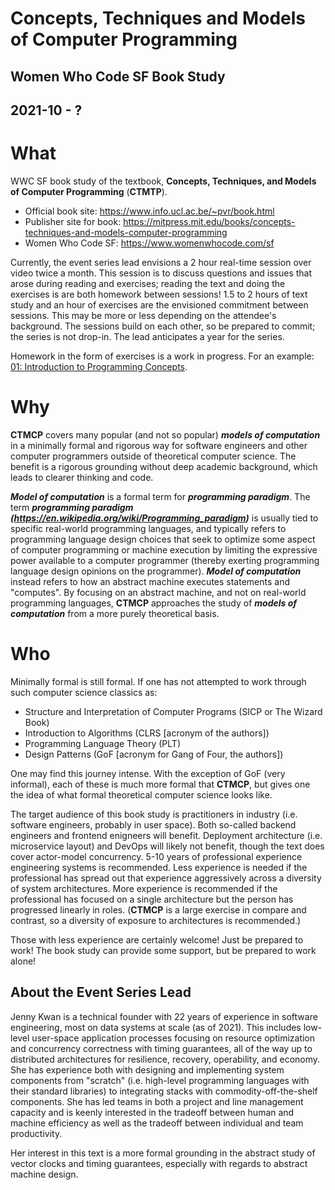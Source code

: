 # Concepts, Techniques and Models of Computer Programming
## Women Who Code SF Book Study
## 2021-10 - ?

# What
WWC SF book study of the textbook, __Concepts, Techniques, and Models of Computer Programming__ (__CTMTP__).
- Official book site: https://www.info.ucl.ac.be/~pvr/book.html
- Publisher site for book: https://mitpress.mit.edu/books/concepts-techniques-and-models-computer-programming
- Women Who Code SF: https://www.womenwhocode.com/sf

Currently, the event series lead envisions a 2 hour real-time session over video twice a month. This session is to discuss questions and issues that arose during reading and exercises; reading the text and doing the exercises is are both homework between sessions! 1.5 to 2 hours of text study and an hour of exercises are the envisioned commitment between sessions. This may be more or less depending on the attendee's background. The sessions build on each other, so be prepared to commit; the series is not drop-in. The lead anticipates a year for the series.

Homework in the form of exercises is a work in progress. For an example: [01: Introduction to Programming Concepts](./01_introduction_to_programming_concepts.md).

# Why
__CTMCP__ covers many popular (and not so popular) ___models of computation___ in a minimally formal and rigorous way for software engineers and other computer programmers outside of theoretical computer science. The benefit is a rigorous grounding without deep academic background, which leads to clearer thinking and code.

___Model of computation___ is a formal term for ___programming paradigm___. The term ___programming paradigm (https://en.wikipedia.org/wiki/Programming_paradigm)___ is usually tied to specific real-world programming languages, and typically refers to programming language design choices that seek to optimize some aspect of computer programming or machine execution by limiting the expressive power available to a computer programmer (thereby exerting programming language design opinions on the programmer).  ___Model of computation___ instead refers to how an abstract machine executes statements and "computes". By focusing on an abstract machine, and not on real-world programming languages, __CTMCP__ approaches the study of ___models of computation___ from a more purely theoretical basis.

# Who
Minimally formal is still formal. If one has not attempted to work through such computer science classics as:
- Structure and Interpretation of Computer Programs (SICP or The Wizard Book)
- Introduction to Algorithms (CLRS [acronym of the authors])
- Programming Language Theory (PLT)
- Design Patterns (GoF [acronym for Gang of Four, the authors])

One may find this journey intense. With the exception of GoF (very informal), each of these is much more formal that __CTMCP__, but gives one the idea of what formal theoretical computer science looks like.

The target audience of this book study is practitioners in industry (i.e. software engineers, probably in user space). Both so-called backend engineers and frontend enigneers will benefit. Deployment architecture (i.e. microservice layout) and DevOps will likely not benefit, though the text does cover actor-model concurrency. 5-10 years of professional experience engineering systems is recommended. Less experience is needed if the professional has spread out that experience aggressively across a diversity of system architectures. More experience is recommended if the professional has focused on a single architecture but the person has progressed linearly in roles. (__CTMCP__ is a large exercise in compare and contrast, so a diversity of exposure to architectures is recommended.)

Those with less experience are certainly welcome! Just be prepared to work! The book study can provide some support, but be prepared to work alone!

## About the Event Series Lead
Jenny Kwan is a technical founder with 22 years of experience in software engineering, most on data systems at scale (as of 2021). This includes low-level user-space application processes focusing on resource optimization and concurrency correctness with timing guarantees, all of the way up to distributed architectures for resilience, recovery, operability, and economy. She has experience both with designing and implementing system components from "scratch" (i.e. high-level programming languages with their standard libraries) to integrating stacks with commodity-off-the-shelf components. She has led teams in both a project and line management capacity and is keenly interested in the tradeoff between human and machine efficiency as well as the tradeoff between individual and team productivity.

Her interest in this text is a more formal grounding in the abstract study of vector clocks and timing guarantees, especially with regards to abstract machine design.
